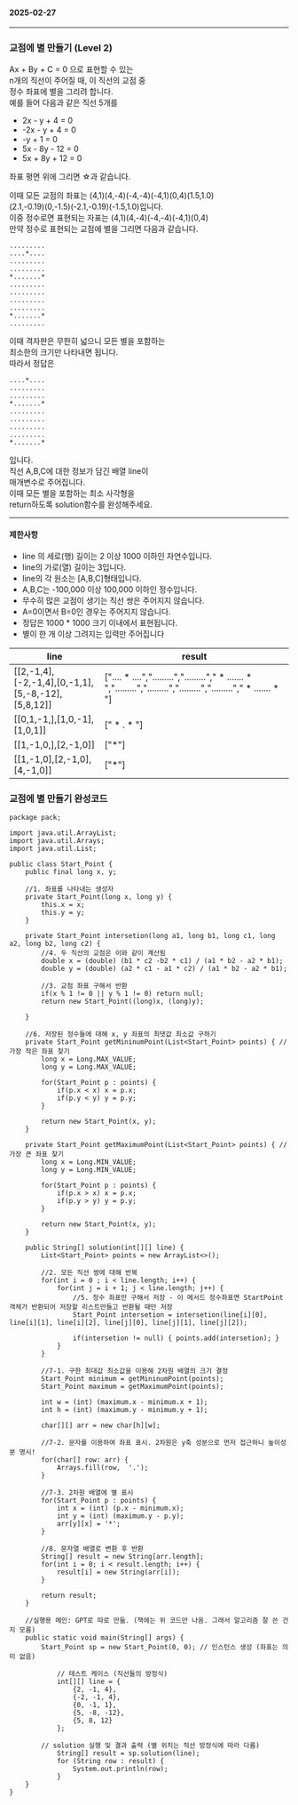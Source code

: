 #### 2025-02-27 
*** 

### 교점에 별 만들기 (Level 2) 

Ax + By + C = 0 으로 표현할 수 있는  
n개의 직선이 주어질 때, 이 직선의 교점 중  
정수 좌표에 별을 그리려 합니다.  
예를 들어 다음과 같은 직선 5개를  
- 2x - y + 4 = 0
- -2x - y + 4 = 0
- -y + 1 = 0
- 5x - 8y - 12 = 0
- 5x + 8y + 12 = 0

좌표 평면 위에 그리면 ☆과 같습니다.  

이때 모든 교점의 좌표는 (4,1)(4,-4)(-4,-4)(-4,1)(0,4)(1.5,1.0)  
(2.1,-0.19)(0,-1.5)(-2.1,-0.19)(-1.5,1.0)입니다.  
이중 정수로면 표현되는 자표는 (4,1)(4,-4)(-4,-4)(-4,1)(0,4)  
만약 정수로 표현되는 교점에 별을 그리면 다음과 같습니다.  

```
.........
....*....
.........
.........
*.......*
.........
.........
.........
.........
*.......*
.........
```

이때 격자판은 무한히 넓으니 모든 별을 포함하는  
최소한의 크기만 나타내면 됩니다.  
따라서 정답은  

```
....*....
.........
.........
*.......*
.........
.........
.........
.........
*.......*
```

입니다.  
직선 A,B,C에 대한 정보가 담긴 배열 line이  
매개변수로 주어집니다.  
이때 모든 별을 포함하는 최소 사각형을  
return하도록 solution함수를 완성해주세요.  

*** 

#### 제한사항 
- line 의 세로(행) 길이는 2 이상 1000 이하인 자연수입니다.
- line의 가로(열) 길이는 3입니다.
- line의 각 원소는 [A,B,C]형태입니다.
- A,B,C는 -100,000 이상 100,000 이하인 정수입니다.
- 무수히 많은 교점이 생기는 직선 쌍은 주어지지 않습니다.
- A=0이면서 B=0인 경우는 주어지지 않습니다.
- 정답은 1000 * 1000 크기 이내에서 표현됩니다.
- 별이 한 개 이상 그려지는 입력만 주어집니다

| line  | result |
| ------------- | ------------- |
| [[2,-1,4],[-2,-1,4],[0,-1,1],[5,-8,-12],[5,8,12]]  | [".... * ....",".........","........."," * ....... * ",".........",".........",".........","........."," * ....... * "]|
| [[0,1,-1,],[1,0,-1],[1,0,1]] | [" * . * "] |
| [[1,-1,0,],[2,-1,0]] | ["*"] |
| [[1,-1,0],[2,-1,0],[4,-1,0]]  | ["*"] |
  
### 교점에 별 만들기 완성코드 
```
package pack;

import java.util.ArrayList;
import java.util.Arrays;
import java.util.List;

public class Start_Point {
	public final long x, y; 
	
	//1. 좌표를 나타내는 생성자 
	private Start_Point(long x, long y) {
		this.x = x; 
		this.y = y; 
	}
	
	private Start_Point intersetion(long a1, long b1, long c1, long a2, long b2, long c2) {
		//4. 두 직선의 교점은 이와 같이 계산됨 
		double x = (double) (b1 * c2 -b2 * c1) / (a1 * b2 - a2 * b1); 
		double y = (double) (a2 * c1 - a1 * c2) / (a1 * b2 - a2 * b1); 
		
		//3. 교점 좌표 구해서 반환 
		if(x % 1 != 0 || y % 1 != 0) return null; 
		return new Start_Point((long)x, (long)y);
		
	}
	
	//6. 저장된 정수들에 대해 x, y 좌표의 최댓값 최소값 구하기 
	private Start_Point getMininumPoint(List<Start_Point> points) { //가장 작은 좌표 찾기 
		long x = Long.MAX_VALUE; 
		long y = Long.MAX_VALUE; 
		
		for(Start_Point p : points) {
			if(p.x < x) x = p.x;
			if(p.y < y) y = p.y; 
		}
		
		return new Start_Point(x, y); 
	}
	
	private Start_Point getMaximumPoint(List<Start_Point> points) { //가장 큰 좌표 찾기 
		long x = Long.MIN_VALUE; 
		long y = Long.MIN_VALUE; 
		
		for(Start_Point p : points) {
			if(p.x > x) x = p.x;
			if(p.y > y) y = p.y; 
		}
		
		return new Start_Point(x, y); 
	}
	
	public String[] solution(int[][] line) {
		List<Start_Point> points = new ArrayList<>(); 
		
		//2. 모든 직선 쌍에 대해 반복 
		for(int i = 0 ; i < line.length; i++) { 
			for(int j = i + 1; j < line.length; j++) {
				//5. 정수 좌표만 구해서 저장 - 이 메서드 정수좌표면 StartPoint객체가 반환되어 저장할 리스트만들고 반환될 때만 저장 
				Start_Point intersetion = intersetion(line[i][0], line[i][1], line[i][2], line[j][0], line[j][1], line[j][2]); 
				
				if(intersetion != null) { points.add(intersetion); }  
			}
		}
	
		//7-1. 구한 최대값 최소값을 이용해 2차원 배열의 크기 결정 
		Start_Point minimum = getMininumPoint(points); 
		Start_Point maximum = getMaximumPoint(points); 
		
		int w = (int) (maximum.x - minimum.x + 1); 
		int h = (int) (maximum.y - minimum.y + 1); 
		
		char[][] arr = new char[h][w];
		
		//7-2. 문자를 이용하여 좌표 표시. 2차원은 y축 성분으로 먼저 접근하니 높이성분 명시!
		for(char[] row: arr) {
			Arrays.fill(row,  '.');
		}
		
		//7-3. 2차원 배열에 별 표시 
		for(Start_Point p : points) {
			int x = (int) (p.x - minimum.x); 
			int y = (int) (maximum.y - p.y); 
			arr[y][x] = '*'; 
		}
	
		//8. 문자열 배열로 변환 후 반환 
		String[] result = new String[arr.length]; 
		for(int i = 0; i < result.length; i++) {
			result[i] = new String(arr[i]); 
		}
		
		return result; 
	}
	
	//실행용 메인: GPT로 따로 만듦. (책에는 위 코드만 나옴. 그래서 알고리즘 잘 쓴 건지 모름) 
	public static void main(String[] args) { 
		Start_Point sp = new Start_Point(0, 0); // 인스턴스 생성 (좌표는 의미 없음) 
		
			// 테스트 케이스 (직선들의 방정식) 
	        int[][] line = {
	            {2, -1, 4}, 
	            {-2, -1, 4}, 
	            {0, -1, 1}, 
	            {5, -8, -12}, 
	            {5, 8, 12}
	        };
	        
		// solution 실행 및 결과 출력 (별 위치는 직선 방정식에 따라 다름) 
	        String[] result = sp.solution(line);
	        for (String row : result) {
	            System.out.println(row);
	        }
	}
}
```
